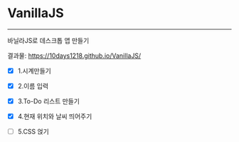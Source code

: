 # VanillaJS

------

바닐라JS로 데스크톱 앱 만들기

결과물: https://10days1218.github.io/VanillaJS/

- [x] 1.시계만들기

- [x] 2.이름 입력

- [x] 3.To-Do 리스트 만들기

- [x] 4.현재 위치와 날씨 띄어주기

- [ ] 5.CSS 얹기
